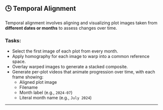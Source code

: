 ## 🕒 Temporal Alignment

Temporal alignment involves aligning and visualizing plot images taken from **different dates or months** to assess changes over time.

### Tasks:
- Select the first image of each plot from every month.
- Apply homography for each image to warp into a common reference space.
- Overlay warped images to generate a stacked composite.
- Generate per-plot videos that animate progression over time, with each frame showing:
  - Aligned plot image
  - Filename
  - Month label (e.g., `2024-07`)
  - Literal month name (e.g., `July 2024`)

---
